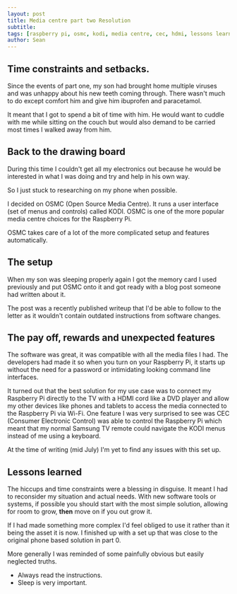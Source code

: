 ```yaml
---
layout: post
title: Media centre part two Resolution
subtitle:
tags: [raspberry pi, osmc, kodi, media centre, cec, hdmi, lessons learned, simple solutions, diy tech]
author: Sean
---
```


## Time constraints and setbacks.

Since the events of part one, my son had brought home multiple viruses and was unhappy about his new teeth coming through. There wasn't much to do except comfort him and give him ibuprofen and paracetamol.

It meant that I got to spend a bit of time with him. He would want to cuddle with me while sitting on the couch but would also demand to be carried most times I walked away from him.

## Back to the drawing board

During this time I couldn't get all my electronics out because he would be interested in what I was doing and try and help in his own way.

So I just stuck to researching on my phone when possible. 

I decided on OSMC (Open Source Media Centre). It runs a user interface (set of menus and controls) called KODI.  OSMC is one of the more popular media centre choices for the Raspberry Pi.

OSMC takes care of a lot of the more complicated setup and features automatically.

## The setup 

When my son was sleeping properly again I got the memory card I used previously and put OSMC onto it and got ready with a blog post someone had written about it. 

The post was a recently published writeup that I'd be able to follow to the letter as it wouldn't contain outdated instructions from software changes. 
## The pay off, rewards and unexpected features

The software was great, it was compatible with all the media files I had. The developers had made it so when you turn on your Raspberry Pi, it starts up without the need for a password or intimidating looking command line interfaces. 

It turned out that the best solution for my use case was to connect my Raspberry Pi directly to the TV with a HDMI cord like a DVD player and allow my other devices like phones and tablets to access the media connected to the Raspberry Pi via Wi-Fi. One feature I was very surprised to see was CEC (Consumer Electronic Control) was able to control the Raspberry Pi which meant that my normal Samsung TV remote could navigate the KODI menus instead of me using a keyboard.

At the time of writing (mid July) I'm yet to find any issues with this set up. 

## Lessons learned 

The hiccups and time constraints were a blessing in disguise. It meant I had to reconsider my situation and actual needs.
With new software tools or systems, if possible you should start with the most simple solution, allowing for room to grow, **then** move on if you out grow it.

If I had made something more complex I'd feel obliged to use it rather than it being the asset it is now. I finished up with a set up that was close to the original phone based solution in part 0.

More generally I was reminded of some painfully obvious but easily neglected truths.
- Always read the instructions.
- Sleep is very important.